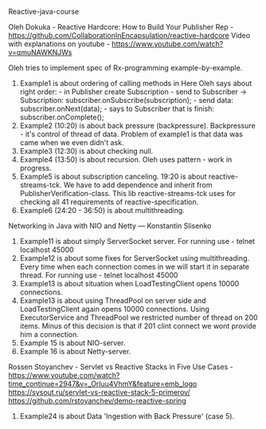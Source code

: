 Reactive-java-course

Oleh Dokuka - Reactive Hardcore: How to Build Your Publisher
Rep - https://github.com/CollaborationInEncapsulation/reactive-hardcore
Video with explanations on youtube - https://www.youtube.com/watch?v=qmuNAWKNJWs

Oleh tries to implement spec of Rx-programming example-by-example.
1. Example1 is about ordering of calling methods in 
   Here Oleh says about right order: 
       - in Publisher create Subscription
       - send to Subscriber -> Subscription: subscriber.onSubscribe(subscription);
       - send data: subscriber.onNext(data);
       - says to Subscriber that is finish: subscriber.onComplete();
2. Example2 (10:20) is about back pressure (backpressure). Backpressure - it's control of thread of data. Problem of 
    example1 is that data was came when we even didn't ask.
3. Example3 (12:30) is about checking null.
4. Example4 (13:50) is about recursion. Oleh uses pattern - work in progress.
5. Example5 is about subscription canceling.
    19:20 is about reactive-streams-tck. We have to add dependence and inherit from PublisherVerification-class. 
    This lib reactive-streams-tck uses for checking all 41 requirements of reactive-specification.
6. Example6 (24:20 - 36:50) is about multithreading.

Networking in Java with NIO and Netty — Konstantin Slisenko
1. Example11 is about simply ServerSocket server. For running use - telnet localhost 45000
2. Example12 is about some fixes for ServerSocket using multithreading. Every time when each connection comes in we will
 start it in separate thread. For running use - telnet localhost 45000
3. Example13 is about situation when LoadTestingClient opens 10000 connections.
4. Example13 is about using ThreadPool on server side and LoadTestingClient again opens 10000 connections. Using ExecutorService 
and ThreadPool we restricted number of thread on 200 items. Minus of this decision is that if 201 clint connect we wont
provide him a connection.  
5. Example 15 is about NIO-server.
6. Example 16 is about Netty-server.

Rossen Stoyanchev - Servlet vs Reactive Stacks in Five Use Cases - 
https://www.youtube.com/watch?time_continue=2947&v=_Orluu4VhmY&feature=emb_logo
https://sysout.ru/servlet-vs-reactive-stack-5-primerov/
https://github.com/rstoyanchev/demo-reactive-spring
1. Example24 is about Data 'Ingestion with Back Pressure' (case 5).